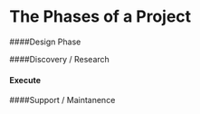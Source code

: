 # The Phases of a Project

####Design Phase

####Discovery / Research

#### Execute

####Support / Maintanence 

  

